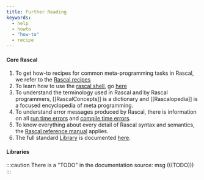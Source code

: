 ```yaml
---
title: Further Reading
keywords:
  - help
  - howto
  - "how-to"
  - recipe
---
```


#### Core Rascal

1. To get how-to recipes for common meta-programming tasks in Rascal, we refer to the [Rascal recipes](../../Recipes/)
1. To learn how to use the [rascal shell](../../RascalShell/), go [here](../../RascalShell/)
1. To understand the terminology used in Rascal and by Rascal programmers, [[RascalConcepts]] is a dictionary and [[Rascalopedia]] is a focused encyclopedia of meta programming.
1. To understand error messages produced by Rascal, there is information on all [run time errors](../../RunTimeErrors/) and [compile time errors](../../CompileTimeErrors/).
1. To know everything about every detail of Rascal syntax and semantics, the [Rascal reference manual](../../Rascal/) applies.
1. The full standard [Library](../../Library/) is documented [here](../../Library/).

#### Libraries

:::caution
There is a "TODO" in the documentation source:
msg
(((TODO)))
:::

